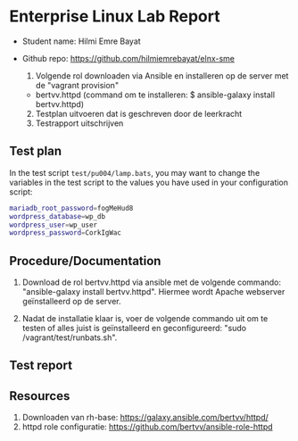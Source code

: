 # Enterprise Linux Lab Report

- Student name: Hilmi Emre Bayat
- Github repo: https://github.com/hilmiemrebayat/elnx-sme

  1. Volgende rol downloaden via Ansible en installeren op de server met de "vagrant provision"
    - bertvv.httpd (command om te installeren: $ ansible-galaxy install bertvv.httpd)
  2. Testplan uitvoeren dat is geschreven door de leerkracht
  3. Testrapport uitschrijven

## Test plan

In the test script `test/pu004/lamp.bats`, you may want to change the variables in the test script to the values you have used in your configuration script:

```bash
mariadb_root_password=fogMeHud8
wordpress_database=wp_db
wordpress_user=wp_user
wordpress_password=CorkIgWac
```

## Procedure/Documentation
1. Download de rol bertvv.httpd via ansible met de volgende commando: "ansible-galaxy install bertvv.httpd". Hiermee wordt Apache webserver geïnstalleerd op de server.



6. Nadat de installatie klaar is, voer de volgende commando uit om te testen of alles juist is geïnstalleerd en geconfigureerd: "sudo /vagrant/test/runbats.sh".


## Test report

## Resources

1. Downloaden van rh-base: https://galaxy.ansible.com/bertvv/httpd/
2. httpd role configuratie: https://github.com/bertvv/ansible-role-httpd
